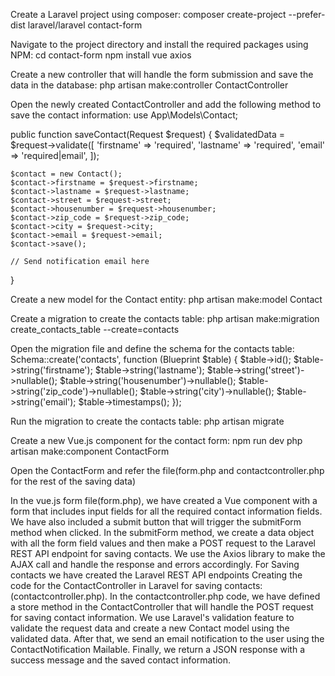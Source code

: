 Create a Laravel project using composer:
composer create-project --prefer-dist laravel/laravel contact-form

Navigate to the project directory and install the required packages using NPM:
cd contact-form
npm install vue axios

Create a new controller that will handle the form submission and save the data in the database:
php artisan make:controller ContactController

Open the newly created ContactController and add the following method to save the contact information:
use App\Models\Contact;

public function saveContact(Request $request)
{
    $validatedData = $request->validate([
        'firstname' => 'required',
        'lastname' => 'required',
        'email' => 'required|email',
    ]);

    $contact = new Contact();
    $contact->firstname = $request->firstname;
    $contact->lastname = $request->lastname;
    $contact->street = $request->street;
    $contact->housenumber = $request->housenumber;
    $contact->zip_code = $request->zip_code;
    $contact->city = $request->city;
    $contact->email = $request->email;
    $contact->save();

    // Send notification email here
}

Create a new model for the Contact entity:
php artisan make:model Contact

Create a migration to create the contacts table:
php artisan make:migration create_contacts_table --create=contacts

Open the migration file and define the schema for the contacts table:
Schema::create('contacts', function (Blueprint $table) {
    $table->id();
    $table->string('firstname');
    $table->string('lastname');
    $table->string('street')->nullable();
    $table->string('housenumber')->nullable();
    $table->string('zip_code')->nullable();
    $table->string('city')->nullable();
    $table->string('email');
    $table->timestamps();
});

Run the migration to create the contacts table:
php artisan migrate

Create a new Vue.js component for the contact form:
npm run dev
php artisan make:component ContactForm

Open the ContactForm and refer the file(form.php and contactcontroller.php for the rest of the saving data)

In the vue.js form file(form.php), we have created a Vue component with a form that includes input fields for all the required contact information fields. We have also included a submit button that will trigger the submitForm method when clicked.
In the submitForm method, we create a data object with all the form field values and then make a POST request to the Laravel REST API endpoint for saving contacts. We use the Axios library to make the AJAX call and handle the response and errors accordingly.
For Saving contacts we have created the Laravel REST API endpoints
Creating the code for the ContactController in Laravel for saving contacts:(contactcontroller.php).
In the contactcontroller.php code, we have defined a store method in the ContactController that will handle the POST request for saving contact information. We use Laravel's validation feature to validate the request data and create a new Contact model using the validated data. After that, we send an email notification to the user using the ContactNotification Mailable. Finally, we return a JSON response with a success message and the saved contact information.
